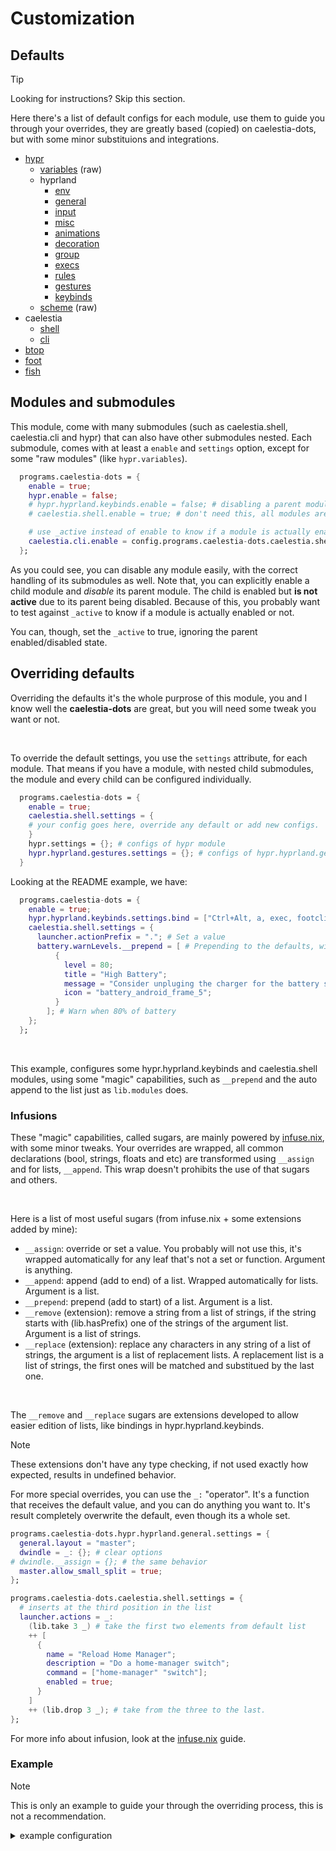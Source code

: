 # Customization

## Defaults

> [!TIP]
> Looking for instructions? Skip this section.

Here there's a list of default configs for each module, use them to guide you through your overrides, they are greatly based (copied) on caelestia-dots, but with some minor substituions and integrations.

- [hypr](../configs/hypr/config.nix)
  - [variables](../configs/hypr/variables/config.nix) (raw)
  - hyprland
    - [env](../configs/hypr/hyprland/env.nix)
    - [general](../configs/hypr/hyprland/general.nix)
    - [input](../configs/hypr/hyprland/input.nix)
    - [misc](../configs/hypr/hyprland/misc.nix)
    - [animations](../configs/hypr/hyprland/animations.nix)
    - [decoration](../configs/hypr/hyprland/decoration.nix)
    - [group](../configs/hypr/hyprland/group.nix)
    - [execs](../configs/hypr/hyprland/execs.nix)
    - [rules](../configs/hypr/hyprland/rules.nix)
    - [gestures](../configs/hypr/hyprland/gestures.nix)
    - [keybinds](../configs/hypr/hyprland/keybinds.nix)
  - [scheme](../configs/hypr/scheme/config.nix) (raw)
- caelestia
  - [shell](../configs/caelestia/shell/config.nix)
  - [cli](../configs/caelestia/cli/config.nix)
- [btop](../configs/btop/config.nix)
- [foot](../configs/foot/config.nix)
- [fish](../configs/fish/config.nix)

## Modules and submodules

This module, come with many submodules (such as caelestia.shell, caelestia.cli and hypr) that can also have other submodules nested.
Each submodule, comes with at least a `enable` and `settings` option, except for some "raw modules" (like `hypr.variables`).

```nix
  programs.caelestia-dots = {
    enable = true;
    hypr.enable = false;
    # hypr.hyprland.keybinds.enable = false; # disabling a parent module will disable all child modules.
    # caelestia.shell.enable = true; # don't need this, all modules are enabled by default.

    # use _active instead of enable to know if a module is actually enabled (this is probably what you want)
    caelestia.cli.enable = config.programs.caelestia-dots.caelestia.shell._active;
  };
```

As you could see, you can disable any module easily, with the correct handling of its submodules as well. Note that, you can explicitly enable a child module and _disable_ its parent module.
The child is enabled but **is not active** due to its parent being disabled. Because of this, you probably want to test against `_active` to know if a module is actually enabled or not.

You can, though, set the `_active` to true, ignoring the parent enabled/disabled state.

## Overriding defaults

Overriding the defaults it's the whole purprose of this module, you and I know well the **caelestia-dots** are great, but you will need some tweak you want or not.

<br>

To override the default settings, you use the `settings` attribute, for each module. That means if you have a module, with nested child submodules, the module and every child can be configured individually.

```nix
  programs.caelestia-dots = {
    enable = true;
    caelestia.shell.settings = {
    # your config goes here, override any default or add new configs.
    }
    hypr.settings = {}; # configs of hypr module
    hypr.hyprland.gestures.settings = {}; # configs of hypr.hyprland.gestures module
  }
```

Looking at the README example, we have:

```nix
  programs.caelestia-dots = {
    enable = true;
    hypr.hyprland.keybinds.settings.bind = ["Ctrl+Alt, a, exec, footclient"]; # Appends new bind
    caelestia.shell.settings = {
      launcher.actionPrefix = "."; # Set a value
      battery.warnLevels.__prepend = [ # Prepending to the defaults, without rewriting them all
          {
            level = 80;
            title = "High Battery";
            message = "Consider unpluging the charger for the battery safety";
            icon = "battery_android_frame_5";
          }
        ]; # Warn when 80% of battery
    };
  };
```

<br>

This example, configures some hypr.hyprland.keybinds and caelestia.shell modules, using some "magic" capabilities, such as `__prepend` and the auto append to the list just as `lib.modules` does.

### Infusions

These "magic" capabilities, called sugars, are mainly powered by [infuse.nix](https://codeberg.org/amjoseph/infuse.nix), with some minor tweaks. Your overrides are wrapped, all common declarations (bool, strings, floats and etc) are transformed using `__assign` and for lists, `__append`.
This wrap doesn't prohibits the use of that sugars and others.

<br>

Here is a list of most useful sugars (from infuse.nix + some extensions added by mine):

- `__assign`:
  override or set a value. You probably will not use this, it's wrapped automatically for any leaf that's not a set or function. Argument is anything.
- `__append`:
  append (add to end) of a list. Wrapped automatically for lists. Argument is a list.
- `__prepend`:
  prepend (add to start) of a list. Argument is a list.
- `__remove` (extension):
  remove a string from a list of strings, if the string starts with (lib.hasPrefix) one of the strings of the argument list. Argument is a list of strings.
- `__replace` (extension):
  replace any characters in any string of a list of strings, the argument is a list of replacement lists. A replacement list is a list of strings, the first ones will be matched and substitued by the last one.

<br>

The `__remove` and `__replace` sugars are extensions developed to allow easier edition of lists, like bindings in hypr.hyprland.keybinds.

> [!NOTE]
> These extensions don't have any type checking, if not used exactly how expected, results in undefined behavior.

For more special overrides, you can use the `_:` "operator". It's a function that receives the default value, and you can do anything you want to. It's result completely overwrite the default, even though its a whole set.

```nix
programs.caelestia-dots.hypr.hyprland.general.settings = {
  general.layout = "master";
  dwindle = _: {}; # clear options
# dwindle.__assign = {}; # the same behavior
  master.allow_small_split = true;
};

programs.caelestia-dots.caelestia.shell.settings = {
  # inserts at the third position in the list
  launcher.actions = _:
    (lib.take 3 _) # take the first two elements from default list
    ++ [
      {
        name = "Reload Home Manager";
        description = "Do a home-manager switch";
        command = ["home-manager" "switch"];
        enabled = true;
      }
    ]
    ++ (lib.drop 3 _); # take from the three to the last.
};
```

For more info about infusion, look at the [infuse.nix](https://codeberg.org/amjoseph/infuse.nix) guide.

### Example

> [!NOTE]
> This is only an example to guide your through the overriding process, this is not a recommendation.

<details><summary>example configuration</summary>

```nix
  programs.caelestia-dots = {
    enable = true;
    hypr = {
      variables = {
        editor = "nvim";
        fileExplorer = "dolphin";
        terminal = "footclient";
        kbTerminal = "Ctrl+Alt, a";
        kbTerminalFallback = "Super+Alt, a"; # You can create new vars
      };

      hyprland = {
        gestures.enable = false;
        execs.settings.exec-once = ["foot --server"]; # Append to exec-once
        general.settings = {
          general.layout = "master";
          dwindle = _: {}; # Clear options
          master.allow_small_split = true;
        };

        keybinds.settings = {
          bindl.__remove = [", XF86"]; # Remove all "bindl =, XF86*"
          bind = {
            __append = ["$kbTerminalFallback, exec, foot"]; # Add new binds
            __replace = [
              [", Print" "Shift, Print"] # Edit screenshot bind from ", Print" to "Shift, Print"
              ["resizeactive, exact 55% 70%" "resizeactive, exact 50% 50%"]
            ];
          };
        };

        env.settings.env.__replace = [
          [";xcb" ",x11" ""] # Remove xcb and x11 from toolkit backend related vars
        ];
      };
    };
    caelestia.shell.settings = {
      battery.warnLevels.__prepend = [
        {
          level = 80;
          title = "High Battery";
          message = "Consider unpluging the charger for the battery safety";
          icon = "battery_android_frame_5";
        }
      ]; # Warn when 80% of battery

      launcher.actions = _:
        (lib.take 3 _)
        ++ [
          {
            name = "Reload Home Manager";
            description = "Do a home-manager switch";
            command = ["home-manager" "switch"];
            enabled = true;
          }
        ]
        ++ (lib.drop 3 _); # Insert new action at third position to the launcher
    };
  };
```

</details>
